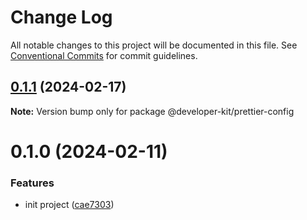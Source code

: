 # Change Log

All notable changes to this project will be documented in this file.
See [Conventional Commits](https://conventionalcommits.org) for commit guidelines.

## [0.1.1](https://github.com/arnaufugarolas/developer-kit/compare/@developer-kit/prettier-config@0.1.0...@developer-kit/prettier-config@0.1.1) (2024-02-17)

**Note:** Version bump only for package @developer-kit/prettier-config

# 0.1.0 (2024-02-11)

### Features

- init project ([cae7303](https://github.com/arnaufugarolas/developer-kit/commit/cae73032069b80388fec7db12b6f0cfbde7ac786))
